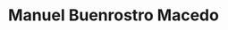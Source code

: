 ---
title: "Manuel Buenrostro Macedo"
collection: people
category: under
image: "/images/macedo.jpg"
role: "Lab Member"
department: "College of Engineering, Aerospace Engineering Department, ERAU"
degree: "B.S. - Aerospace Engineering"
---